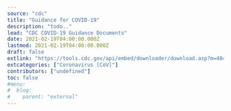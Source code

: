 ```yaml
---
source: "cdc"
title: "Guidance for COVID-19"
description: "todo.."
lead: "CDC COVID-19 Guidance Documents"
date: 2021-02-19T04:00:00.000Z
lastmod: 2021-02-19T04:00:00.000Z
draft: false
extlink: "https://tools.cdc.gov/api/embed/downloader/download.asp?m=404952&c=417078"
extcategories: ["Coronavirus [CoV]"]
contributors: ["undefined"]
toc: false
#menu:
#  blog:
#    parent: "external"
---
```


